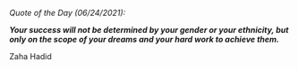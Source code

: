 *Quote of the Day (06/24/2021):*

_**Your success will not be determined by your gender or your ethnicity, but only on the scope of your dreams and your hard work to achieve them.**_

Zaha Hadid